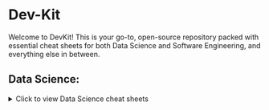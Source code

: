 # Dev-Kit
Welcome to DevKit! This is your go-to, open-source repository packed with essential cheat sheets for both Data Science and Software Engineering, and everything else in between.

## Data Science:

<details>
  <summary>Click to view Data Science cheat sheets</summary>

  [Neural Network Optimization Sheet (Machine Learning Vs Deep Learning)](https://github.com/user-attachments/assets/4acc0019-1b4c-4ec9-97e8-9df296b7518b) / [PDF Download](https://github.com/user-attachments/files/21928000/NN.Optimization.Types.Transformers.Cheat.Sheet.pdf)

</details>



